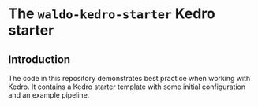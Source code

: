 # The `waldo-kedro-starter` Kedro starter

## Introduction

The code in this repository demonstrates best practice when working with Kedro. It contains a Kedro starter template with some initial configuration and an example pipeline.
